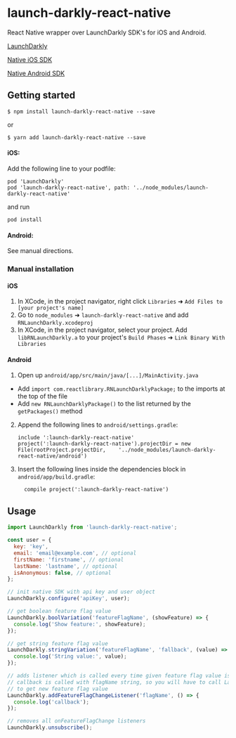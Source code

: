 
# launch-darkly-react-native

React Native wrapper over LaunchDarkly SDK's for iOS and Android.

[LaunchDarkly](https://launchdarkly.com)

[Native iOS SDK](https://github.com/launchdarkly/ios-client)

[Native Android SDK](https://github.com/launchdarkly/android-client)

## Getting started

`$ npm install launch-darkly-react-native --save`

or

``$ yarn add launch-darkly-react-native --save``

#### iOS:

Add the following line to your podfile:
```
pod 'LaunchDarkly'
pod 'launch-darkly-react-native', path: '../node_modules/launch-darkly-react-native'
```
and run
```
pod install
```

#### Android:

See manual directions.

### Manual installation


#### iOS

1. In XCode, in the project navigator, right click `Libraries` ➜ `Add Files to [your project's name]`
2. Go to `node_modules` ➜ `launch-darkly-react-native` and add `RNLaunchDarkly.xcodeproj`
3. In XCode, in the project navigator, select your project. Add `libRNLaunchDarkly.a` to your project's `Build Phases` ➜ `Link Binary With Libraries`

#### Android

1. Open up `android/app/src/main/java/[...]/MainActivity.java`
  - Add `import com.reactlibrary.RNLaunchDarklyPackage;` to the imports at the top of the file
  - Add `new RNLaunchDarklyPackage()` to the list returned by the `getPackages()` method
2. Append the following lines to `android/settings.gradle`:
  	```
  	include ':launch-darkly-react-native'
  	project(':launch-darkly-react-native').projectDir = new File(rootProject.projectDir, 	'../node_modules/launch-darkly-react-native/android')
  	```
3. Insert the following lines inside the dependencies block in `android/app/build.gradle`:
  	```
      compile project(':launch-darkly-react-native')
  	```


## Usage
```javascript
import LaunchDarkly from 'launch-darkly-react-native';

const user = {
  key: 'key',
  email: 'email@example.com', // optional
  firstName: 'firstname', // optional
  lastName: 'lastname', // optional
  isAnonymous: false, // optional
};

// init native SDK with api key and user object
LaunchDarkly.configure('apiKey', user);

// get boolean feature flag value
LaunchDarkly.boolVariation('featureFlagName', (showFeature) => {
  console.log('Show feature:', showFeature);
});

// get string feature flag value
LaunchDarkly.stringVariation('featureFlagName', 'fallback', (value) => {
  console.log('String value:', value);
});

// adds listener which is called every time given feature flag value is changed
// callback is called with flagName string, so you will have to call LaunchDarkly.boolVariation()
// to get new feature flag value
LaunchDarkly.addFeatureFlagChangeListener('flagName', () => {
  console.log('callback');
});

// removes all onFeatureFlagChange listeners
LaunchDarkly.unsubscribe();
```

